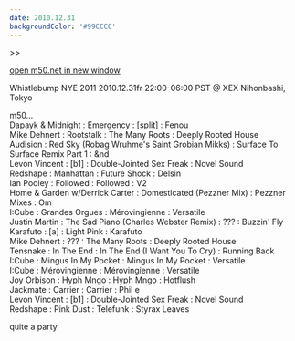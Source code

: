 ```yaml
---
date: 2010.12.31
backgroundColor: '#99CCCC'
---
```


\>>

[open m50.net in new window  
](http://m50.net/)  

Whistlebump NYE 2011 2010.12.31fr 22:00-06:00 PST @ XEX Nihonbashi, Tokyo  

m50...  
Dapayk & Midnight : Emergency : \[split\] : Fenou  
Mike Dehnert : Rootstalk : The Many Roots : Deeply Rooted House  
Audision : Red Sky (Robag Wruhme's Saint Grobian Mikks) : Surface To Surface Remix Part 1 : &nd  
Levon Vincent : \[b1\] : Double-Jointed Sex Freak : Novel Sound  
Redshape : Manhattan : Future Shock : Delsin  
Ian Pooley : Followed : Followed : V2  
Home & Garden w/Derrick Carter : Domesticated (Pezzner Mix) : Pezzner Mixes : Om  
I:Cube : Grandes Orgues : Mérovingienne : Versatile  
Justin Martin : The Sad Piano (Charles Webster Remix) : ??? : Buzzin' Fly  
Karafuto : \[a\] : Light Pink : Karafuto  
Mike Dehnert : ??? : The Many Roots : Deeply Rooted House  
Tensnake : In The End : In The End (I Want You To Cry) : Running Back  
I:Cube : Mingus In My Pocket : Mingus In My Pocket : Versatile  
I:Cube : Mérovingienne : Mérovingienne : Versatile  
Joy Orbison : Hyph Mngo : Hyph Mngo : Hotflush  
Jackmate : Carrier : Carrier : Phil e  
Levon Vincent : \[b1\] : Double-Jointed Sex Freak : Novel Sound  
Redshape : Pink Dust : Telefunk : Styrax Leaves  

quite a party